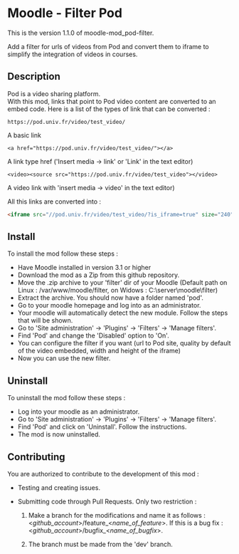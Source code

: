 # Moodle - Filter Pod
This is the version 1.1.0 of moodle-mod_pod-filter.

Add a filter for urls of videos from Pod and convert them to iframe to simplify the integration of videos in courses.

## Description
Pod is a video sharing platform.  
With this mod, links that point to Pod video content are converted to an embed code. Here is a list of the types of link that can be converted :

```
https://pod.univ.fr/video/test_video/
```
A basic link
```
<a href="https://pod.univ.fr/video/test_video/"></a>
```
A link type href ('Insert media -> link' or 'Link' in the text editor)
```
<video><source src="https://pod.univ.fr/video/test_video"></video>
```
A video link with 'insert media -> video' in the text editor)

All this links are converted into :
```html
<iframe src="//pod.univ.fr/video/test_video/?is_iframe=true" size="240" width="640" height="360" style="padding: 0; margin: 0; border:0" allowfullscreen ></iframe>
```

## Install
To install the mod follow these steps :
* Have Moodle installed in version 3.1 or higher
* Download the mod as a Zip from this github repository.
* Move the .zip archive to your 'filter' dir of your Moodle (Default path on Linux : /var/www/moodle/filter, on Widows : C:\server\moodle\filter)
* Extract the archive. You should now have a folder named 'pod'.
* Go to your moodle homepage and log into as an administrator.
* Your moodle will automatically detect the new module. Follow the steps that will be shown.
* Go to 'Site administration' -> 'Plugins' -> 'Filters' -> 'Manage filters'.
* Find 'Pod' and change the 'Disabled' option to 'On'.
* You can configure the filter if you want (url to Pod site, quality by default of the video embedded, width and height of the iframe)
* Now you can use the new filter.

## Uninstall
To uninstall the mod follow these steps :
* Log into your moodle as an administrator.
* Go to 'Site administration' -> 'Plugins' -> 'Filters' -> 'Manage filters'.
* Find 'Pod' and click on 'Uninstall'. Follow the instructions.
* The mod is now uninstalled.

## Contributing
You are authorized to contribute to the development of this mod :
* Testing and creating issues. 
* Submitting code through Pull Requests. Only two restriction :

  1. Make a branch for the modifications and name it as follows : <_github_account_>/feature_<_name_of_feature_>. If this is a bug fix : <_github_account_>/bugfix_<_name_of_bugfix_>.
  
  2. The branch must be made from the 'dev' branch.
